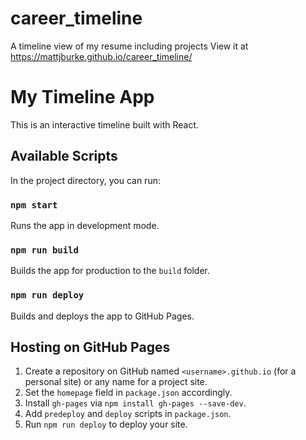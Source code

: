# career_timeline
A timeline view of my resume including projects
View it at https://mattjburke.github.io/career_timeline/
# My Timeline App

This is an interactive timeline built with React.

## Available Scripts

In the project directory, you can run:

### `npm start`
Runs the app in development mode.

### `npm run build`
Builds the app for production to the `build` folder.

### `npm run deploy`
Builds and deploys the app to GitHub Pages.

## Hosting on GitHub Pages

1. Create a repository on GitHub named `<username>.github.io` (for a personal site) or any name for a project site.
2. Set the `homepage` field in `package.json` accordingly.
3. Install `gh-pages` via `npm install gh-pages --save-dev`.
4. Add `predeploy` and `deploy` scripts in `package.json`.
5. Run `npm run deploy` to deploy your site.
